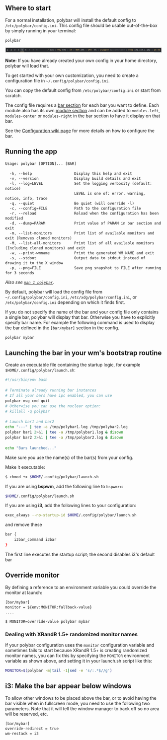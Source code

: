 ## Where to start

For a normal installation, polybar will install the default config to
`/etc/polybar/config.ini`.
This config file should be usable out-of-the-box by simply running in your terminal:

```sh
polybar
```

[![](https://raw.githubusercontent.com/polybar/polybar/master/doc/_static/default.png)](https://raw.githubusercontent.com/polybar/polybar/master/doc/_static/default.png)

**Note:** If you have already created your own config in your home directory,
polybar will load that.

To get started with your own customization, you need to create a configuration
file in `~/.config/polybar/config.ini`.

You can copy the default config from `/etc/polybar/config.ini` or start from
scratch.

The config file requires a [bar
section](https://github.com/polybar/polybar/wiki/Configuration#bar-settings)
for each bar you want to define.
Each module also has its own [module
section](https://github.com/polybar/polybar/wiki/Configuration#module-settings)
and can be added to `modules-left`, `modules-center` or `modules-right` in the
bar section to have it display on that bar.

See the [Configuration wiki
page](https://github.com/polybar/polybar/wiki/Configuration) for more details
on how to configure the bar.

## Running the app
```
Usage: polybar [OPTION]... [BAR]

  -h, --help                   Display this help and exit
  -v, --version                Display build details and exit
  -l, --log=LEVEL              Set the logging verbosity (default: notice)
                               LEVEL is one of: error, warning, notice, info, trace
  -q, --quiet                  Be quiet (will override -l)
  -c, --config=FILE            Path to the configuration file
  -r, --reload                 Reload when the configuration has been modified
  -d, --dump=PARAM             Print value of PARAM in bar section and exit
  -m, --list-monitors          Print list of available monitors and exit (Removes cloned monitors)
  -M, --list-all-monitors      Print list of all available monitors (Including cloned monitors) and exit
  -w, --print-wmname           Print the generated WM_NAME and exit
  -s, --stdout                 Output data to stdout instead of drawing it to the X window
  -p, --png=FILE               Save png snapshot to FILE after running for 3 seconds
```

*Also see [`man 1 polybar`](https://polybar.readthedocs.io/man/polybar.1.html).*

By default, polybar will load the config file from
`~/.config/polybar/config.ini`, `/etc/xdg/polybar/config.ini`, or
`/etc/polybar/config.ini` depending on which it finds first.

If you do not specify the name of the bar and your config file only contains a
single bar, polybar will display that bar.
Otherwise you have to explicitly specify bar name.
For example the following command is used to display the bar defined in the
`[bar/mybar]` section in the config.

```sh
polybar mybar
```

## Launching the bar in your wm's bootstrap routine

Create an executable file containing the startup logic, for example `$HOME/.config/polybar/launch.sh`:
```sh
#!/usr/bin/env bash

# Terminate already running bar instances
# If all your bars have ipc enabled, you can use 
polybar-msg cmd quit
# Otherwise you can use the nuclear option:
# killall -q polybar

# Launch bar1 and bar2
echo "---" | tee -a /tmp/polybar1.log /tmp/polybar2.log
polybar bar1 2>&1 | tee -a /tmp/polybar1.log & disown
polybar bar2 2>&1 | tee -a /tmp/polybar2.log & disown

echo "Bars launched..."
```

Make sure you use the name(s) of the bar(s) from your config.

Make it executable:
```sh
$ chmod +x $HOME/.config/polybar/launch.sh
```

If you are using **bspwm**, add the following line to `bspwmrc`:
```sh
$HOME/.config/polybar/launch.sh
```

If you are using **i3**, add the following lines to your configuration:
```sh
exec_always --no-startup-id $HOME/.config/polybar/launch.sh
```

and remove these
```sh
bar {
    i3bar_command i3bar
}
```
The first line executes the startup script; the second disables i3's default bar 

## Override monitor

By defining a reference to an environment variable you could override the monitor at launch:
```dosini
[bar/mybar]
monitor = ${env:MONITOR:fallback-value}
....
```
```sh
$ MONITOR=override-value polybar mybar
```

### Dealing with XRandR 1.5+ randomized monitor names
If your polybar configuration uses the `monitor` configuration variable and sometimes fails to start because XRandR 1.5+ is creating randomized monitor names, you can fix this by specifying the `MONITOR` environment variable as shown above, and setting it in your launch.sh script like this:

```sh
MONITOR=$(polybar -m|tail -1|sed -e 's/:.*$//g')
```

## i3: Make the bar appear below windows

To allow other windows to be placed above the bar, or to avoid having the bar visible when in fullscreen mode, you need to use the following two parameters. Note that it will tell the window manager to back off so no area will be reserved, etc.

```dosini
[bar/mybar]
override-redirect = true
wm-restack = i3
```
